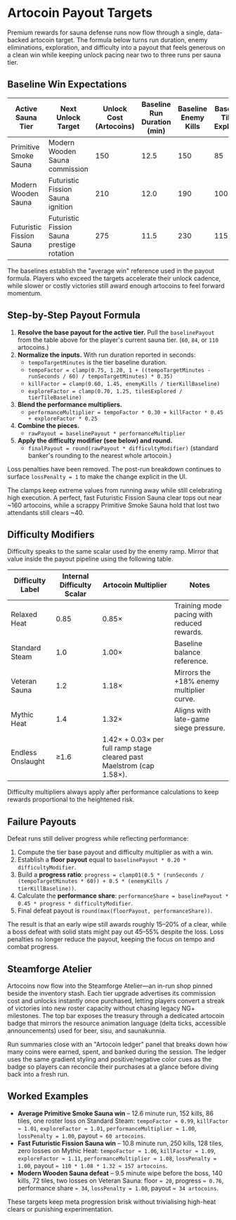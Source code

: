 # Artocoin Payout Targets

Premium rewards for sauna defense runs now flow through a single, data-backed
artocoin target. The formula below turns run duration, enemy eliminations,
exploration, and difficulty into a payout that feels generous on a clean win
while keeping unlock pacing near two to three runs per sauna tier.

## Baseline Win Expectations

| Active Sauna Tier | Next Unlock Target | Unlock Cost (Artocoins) | Baseline Run Duration (min) | Baseline Enemy Kills | Baseline Tiles Explored | Baseline Roster Losses | Baseline Payout (Artocoins) | Runs to Unlock (Avg) |
| --- | --- | --- | --- | --- | --- | --- | --- | --- |
| Primitive Smoke Sauna | Modern Wooden Sauna commission | 150 | 12.5 | 150 | 85 | 1 | 60 | 2.5 |
| Modern Wooden Sauna | Futuristic Fission Sauna ignition | 210 | 12.0 | 190 | 100 | 1 | 84 | 2.5 |
| Futuristic Fission Sauna | Futuristic Fission Sauna prestige rotation | 275 | 11.5 | 230 | 115 | 1 | 110 | 2.5 |

The baselines establish the "average win" reference used in the payout formula.
Players who exceed the targets accelerate their unlock cadence, while slower or
costly victories still award enough artocoins to feel forward momentum.

## Step-by-Step Payout Formula

1. **Resolve the base payout for the active tier.** Pull the `baselinePayout`
   from the table above for the player's current sauna tier. (`60`, `84`, or
   `110` artocoins.)
2. **Normalize the inputs.** With run duration reported in seconds:
   - `tempoTargetMinutes` is the tier baseline duration.
   - `tempoFactor = clamp(0.75, 1.20, 1 + ((tempoTargetMinutes - runSeconds / 60) / tempoTargetMinutes) * 0.35)`
   - `killFactor = clamp(0.60, 1.45, enemyKills / tierKillBaseline)`
   - `exploreFactor = clamp(0.70, 1.25, tilesExplored / tierTileBaseline)`
3. **Blend the performance multipliers.**
   - `performanceMultiplier = tempoFactor * 0.30 + killFactor * 0.45 + exploreFactor * 0.25`
4. **Combine the pieces.**
   - `rawPayout = baselinePayout * performanceMultiplier`
5. **Apply the difficulty modifier (see below) and round.**
   - `finalPayout = round(rawPayout * difficultyModifier)` (standard banker's rounding to the nearest whole artocoin.)

Loss penalties have been removed. The post-run breakdown continues to surface
`lossPenalty = 1` to make the change explicit in the UI.

The clamps keep extreme values from running away while still celebrating high
execution. A perfect, fast Futuristic Fission Sauna clear tops out near ~160
artocoins, while a scrappy Primitive Smoke Sauna hold that lost two attendants
still clears ~40.

## Difficulty Modifiers

Difficulty speaks to the same scalar used by the enemy ramp. Mirror that value
inside the payout pipeline using the following table.

| Difficulty Label | Internal Difficulty Scalar | Artocoin Multiplier | Notes |
| --- | --- | --- | --- |
| Relaxed Heat | 0.85 | 0.85× | Training mode pacing with reduced rewards. |
| Standard Steam | 1.0 | 1.00× | Baseline balance reference. |
| Veteran Sauna | 1.2 | 1.18× | Mirrors the +18% enemy multiplier curve. |
| Mythic Heat | 1.4 | 1.32× | Aligns with late-game siege pressure. |
| Endless Onslaught | ≥1.6 | 1.42× + 0.03× per full ramp stage cleared past Maelstrom (cap 1.58×). |

Difficulty multipliers always apply after performance calculations to keep
rewards proportional to the heightened risk.

## Failure Payouts

Defeat runs still deliver progress while reflecting performance:

1. Compute the tier base payout and difficulty multiplier as with a win.
2. Establish a **floor payout** equal to `baselinePayout * 0.20 * difficultyModifier`.
3. Build a **progress ratio**: `progress = clamp01(0.5 * (runSeconds / (tempoTargetMinutes * 60)) + 0.5 * (enemyKills / tierKillBaseline))`.
4. Calculate the **performance share**: `performanceShare = baselinePayout * 0.45 * progress * difficultyModifier`.
5. Final defeat payout is `round(max(floorPayout, performanceShare))`.

The result is that an early wipe still awards roughly 15–20% of a clear, while a
boss defeat with solid stats might pay out 45–55% despite the loss. Loss
penalties no longer reduce the payout, keeping the focus on tempo and combat
progress.

## Steamforge Atelier

Artocoins now flow into the Steamforge Atelier—an in-run shop pinned beside the
inventory stash. Each tier upgrade advertises its commission cost and unlocks
instantly once purchased, letting players convert a streak of victories into new
roster capacity without chasing legacy NG+ milestones. The top bar exposes the
treasury through a dedicated artocoin badge that mirrors the resource animation
language (delta ticks, accessible announcements) used for beer, sisu, and
saunakunnia.

Run summaries close with an "Artocoin ledger" panel that breaks down how many
coins were earned, spent, and banked during the session. The ledger uses the
same gradient styling and positive/negative color cues as the badge so players
can reconcile their purchases at a glance before diving back into a fresh run.

## Worked Examples

- **Average Primitive Smoke Sauna win** – 12.6 minute run, 152 kills, 86 tiles, one
  roster loss on Standard Steam: `tempoFactor ≈ 0.99`, `killFactor ≈ 1.01`,
  `exploreFactor ≈ 1.01`, `performanceMultiplier ≈ 1.00`, `lossPenalty = 1.00`,
  payout `≈ 60 artocoins`.
- **Fast Futuristic Fission Sauna win** – 10.8 minute run, 250 kills, 128 tiles, zero
  losses on Mythic Heat: `tempoFactor ≈ 1.06`, `killFactor ≈ 1.09`,
  `exploreFactor ≈ 1.11`, `performanceMultiplier ≈ 1.08`, `lossPenalty = 1.00`,
  payout `≈ 110 * 1.08 * 1.32 ≈ 157 artocoins`.
- **Modern Wooden Sauna defeat** – 9.5 minute wipe before the boss, 140 kills, 72 tiles,
  two losses on Veteran Sauna: floor `≈ 20`, progress `≈ 0.76`, performance
  share `≈ 34`, `lossPenalty = 1.00`, payout `≈ 34 artocoins`.

These targets keep meta progression brisk without trivialising high-heat clears
or punishing experimentation.
